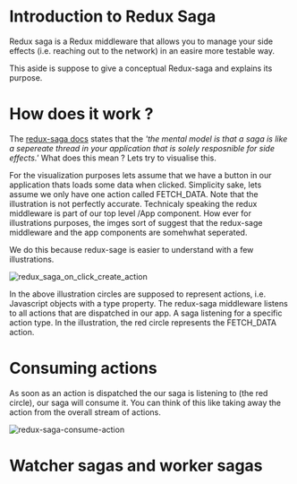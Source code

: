 # Introduction to Redux Saga

Redux saga is a Redux middleware that allows you to manage your side effects (i.e. reaching out to the network) in an easire more testable way.

This aside is suppose to give a conceptual Redux-saga and explains its purpose.

# How does it work ?

The [redux-saga docs](https://github.com/redux-saga/redux-saga) states that the *'the mental model is that a saga is like a sepereate thread in your application that is solely resposnible for side effects.'* What does this mean ? Lets try to visualise this.

For the visualization purposes lets assume that we have a button in our application thats loads some data when clicked. Simplicity sake, lets assume we only have one action called FETCH_DATA. Note that the illustration is not perfectly accurate. Technicaly speaking the redux middleware is part of our top level /App component. How ever for illustrations purposes, the imges sort of suggest that the redux-sage middleware and the app components are somehwhat seperated. 

We do this because redux-sage is easier to understand with a few illustrations.

![redux_saga_on_click_create_action](https://productioncoder.com/wp-content/uploads/2018/10/redux-saga-on-click-create-action.jpg)

In the above illustration circles are supposed to represent actions, i.e. Javascript objects with a type property. The redux-saga middleware listens to all actions that are dispatched in our app. A saga listening for a specific action type. In the illustration, the red circle represents the FETCH_DATA action.

# Consuming actions

As soon as an action is dispatched the our saga is listening to (the red circle), our saga will consume it. You can think of this like taking away the action from the overall stream of actions.

![redux-saga-consume-action](https://productioncoder.com/wp-content/uploads/2018/10/redux-saga-consume-action.jpg)

# Watcher sagas and worker sagas


